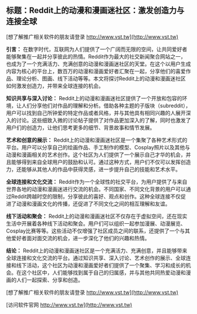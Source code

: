 ## **标题：Reddit上的动漫和漫画迷社区：激发创造力与连接全球**

[想了解推广相关软件的朋友请登录 http://www.vst.tw](http://www.vst.tw)

**引言：**
在数字时代，互联网为人们提供了一个广阔而无限的空间，让共同爱好者能够聚集在一起并分享彼此的热情。Reddit作为最大的社交新闻聚合网站之一，也成为了一个充满活力、充满创意的动漫和漫画迷社区的天堂。在这个以用户生成内容为核心的平台上，数百万的动漫和漫画爱好者汇聚在一起，分享他们的喜爱作品、理论分析、图画、线下活动等等。本文将探讨Reddit上的动漫和漫画迷社区如何激发创造力，并带来全球连接的机会。

**知识共享与深入讨论：**
Reddit上的动漫和漫画迷社区提供了一个开放和包容的环境，让人们分享他们对作品的理解和分析。借助各种主题的子版块（subreddit），用户可以找到自己所钟爱的特定作品或者风格，并与其他具有相同兴趣的人展开深入的讨论。这些细致入微的讨论帖子提供了对作品更加深入的了解，同时也激发了用户们的创造力，让他们思考更多的细节、背景故事和情节发展。

**艺术和创意的展示：**
Reddit上的动漫和漫画迷社区是一个集聚了各种艺术形式的平台。用户可以分享自己的绘画作品、手工制作的模型、Cosplay照片以及其他与动漫和漫画相关的艺术创作。这个社区为人们提供了一个展示自己才华的机会，并且能够得到来自全球用户的鼓励和认可。通过这种方式，用户们不仅可以发挥创造力，还能够从其他人的作品中获得灵感，进一步提升自己的技能和艺术水平。

**全球连接和文化交流：**
Reddit作为一个全球性的社交平台，为用户提供了与来自世界各地的动漫和漫画迷进行交流的机会。不同国家、不同文化背景的用户可以通过Reddit跨越时空的限制，分享彼此的喜好、观点和创作。这种全球连接不仅促进了动漫和漫画文化的传播，还促进了不同文化之间的相互理解和友谊。

**线下活动和聚会：**
Reddit上的动漫和漫画迷社区不仅存在于虚拟空间，还在现实生活中开展着各种线下活动和聚会。用户们可以组织一起参加漫展、动漫展览、Cosplay比赛等等。这些活动不仅增强了社区成员之间的联系，还提供了一个与其他爱好者面对面交流的机会，进一步深化了他们的兴趣和热情。

**结论：**
Reddit上的动漫和漫画迷社区是一个充满活力、充满创意，并且能够带来全球连接和文化交流的平台。通过知识共享、深入讨论、艺术创作的展示、全球连接和线下活动，这个社区为动漫和漫画爱好者们提供了一个聚集、学习和成长的机会。在这个社区中，人们能够找到属于自己的归属感，并与其他共同热爱动漫和漫画的人们一起探索、分享和创造。

[想了解推广相关软件的朋友请登录 http://www.vst.tw](http://www.vst.tw)


[访问软件官网 http://www.vst.tw](http://www.vst.tw)
